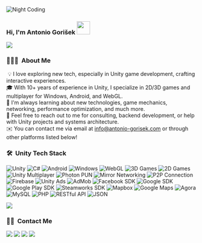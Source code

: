 <img alt="Night Coding" src="https://i.imgur.com/aE9MTXH.png" align="center"/>

### Hi, I'm Antonio Gorišek <img src="https://i.imgur.com/np4boNP.gif" width="35">
<img src="https://i.imgur.com/QOHY6jL.gif">

### 👨🏻‍💻 &nbsp;About Me

&nbsp;💡&nbsp;I love exploring new tech, especially in Unity game development, crafting interactive experiences.<br>
🎓&nbsp;With 10+ years of experience in Unity, I specialize in 2D/3D games and multiplayer for Windows, Android, and WebGL.<br>
🌱&nbsp;I'm always learning about new technologies, game mechanics, networking, performance optimization, and much more.<br>
💬&nbsp;Feel free to reach out to me for consulting, backend development, or help with Unity projects and systems architecture.<br>
✉️&nbsp;You can contact me via email at info@antonio-gorisek.com or through other platforms listed below!<br>

### 🛠 &nbsp;Unity Tech Stack

![Unity](https://img.shields.io/badge/Unity-%2314354C.svg?style=for-the-badge&logo=unity&logoColor=white) 
![C#](https://img.shields.io/badge/C%23-%2314354C.svg?style=for-the-badge&logo=data:&logoColor=white) 
![Android](https://img.shields.io/badge/Android-%2314354C.svg?style=for-the-badge&logo=android&logoColor=white)
![Windows](https://img.shields.io/badge/Windows-%2314354C.svg?style=for-the-badge&logo=Co-op&logoColor=white)
![WebGL](https://img.shields.io/badge/WebGL-%2314354C.svg?style=for-the-badge&logo=WebGL&logoColor=white) 
![3D Games](https://img.shields.io/badge/3D%20Games-%2314354C.svg?style=for-the-badge&logo=unity&logoColor=white) 
![2D Games](https://img.shields.io/badge/2D%20Games-%2314354C.svg?style=for-the-badge&logo=unity&logoColor=white) 
![Unity Multiplayer](https://img.shields.io/badge/Unity%20Multiplayer-%2314354C.svg?style=for-the-badge&logo=Unity&logoColor=white) 
![Photon PUN](https://img.shields.io/badge/Photon_PUN-%2314354C.svg?style=for-the-badge&logo=Photon&logoColor=white) 
![Mirror Networking](https://img.shields.io/badge/Mirror_Networking-%2314354C.svg?style=for-the-badge&logo=del.icio.us&logoColor=white) 
![P2P Connection](https://img.shields.io/badge/P2P_Connection-%2314354C.svg?style=for-the-badge&logo=Inertia&logoColor=white) 
![Firebase](https://img.shields.io/badge/Firebase-%2314354C.svg?style=for-the-badge&logo=Firebase&logoColor=white) 
![Unity Ads](https://img.shields.io/badge/Unity_Ads-%2314354C.svg?style=for-the-badge&logo=Unity&logoColor=white) 
![AdMob](https://img.shields.io/badge/AdMob-%2314354C.svg?style=for-the-badge&logo=Google+AdMob&logoColor=white) 
![Facebook SDK](https://img.shields.io/badge/Facebook_SDK-%2314354C.svg?style=for-the-badge&logo=Facebook&logoColor=white) 
![Google SDK](https://img.shields.io/badge/Google_SDK-%2314354C.svg?style=for-the-badge&logo=Google&logoColor=white) 
![Google Play SDK](https://img.shields.io/badge/Google_Play_SDK-%2314354C.svg?style=for-the-badge&logo=Google&logoColor=white) 
![Steamworks SDK](https://img.shields.io/badge/Steamworks_SDK-%2314354C.svg?style=for-the-badge&logo=Steam&logoColor=white) 
![Mapbox](https://img.shields.io/badge/Mapbox-%2314354C.svg?style=for-the-badge&logo=Mapbox&logoColor=white) 
![Google Maps](https://img.shields.io/badge/Google_Maps-%2314354C.svg?style=for-the-badge&logo=GoogleMaps&logoColor=white) 
![Agora](https://img.shields.io/badge/Agora-%2314354C.svg?style=for-the-badge&logo=Agora&logoColor=white) 
![MySQL](https://img.shields.io/badge/MySQL-%2314354C.svg?style=for-the-badge&logo=MySQL&logoColor=white) 
![PHP](https://img.shields.io/badge/PHP-%2314354C.svg?style=for-the-badge&logo=PHP&logoColor=white) 
![RESTful API](https://img.shields.io/badge/RESTful_API-%2314354C.svg?style=for-the-badge&logo=warp&logoColor=white) 
![JSON](https://img.shields.io/badge/JSON-%2314354C.svg?style=for-the-badge&logo=JSON&logoColor=white)

<img src="https://i.imgur.com/QOHY6jL.gif">

<div align="left">
  <h3>🤝🏻 &nbsp;Contact Me</h3>
  <a href="https://antonio-gorisek.web.app/"><img src="https://img.shields.io/badge/Portfolio-%2314354C.svg?style=for-the-badge&logo=GoogleChrome&logoColor=white"/></a>
  <a href="https://discordapp.com/users/252827534943584256"><img src="https://img.shields.io/badge/Discord-%2314354C.svg?style=for-the-badge&logo=Discord&logoColor=white"/></a>
  <a href="mailto:tonigorisek1@gmail.com"><img src="https://img.shields.io/badge/Gmail-%2314354C.svg?style=for-the-badge&logo=Gmail&logoColor=white"/></a>
  <a href="https://hr.linkedin.com/in/antonio-gorisek"><img src="https://img.shields.io/badge/LinkedIn-%2314354C.svg?style=for-the-badge&logo=LinkedIn&logoColor=white"/></a>
</div>
